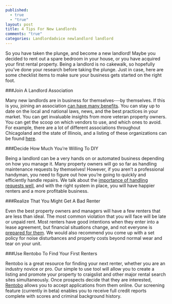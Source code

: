 ```yaml
---
published: 
  - true
  - "true"
layout: post
title: 4 Tips For New Landlords
comments: "true"
categories: Landlordadvice newlandlord landlord
---
```


So you have taken the plunge, and become a new landlord! Maybe you decided to rent out a spare bedroom in your house, or you have acquired your first rental property. Being a landlord is no cakewalk, so hopefully you’ve done your research before taking the plunge. Just in case, here are some checklist items to make sure your business gets started on the right foot.

###Join A Landlord Association

Many new landlords are in business for themselves---by themselves. If this is you, joining an association [can have many benefits](http://www.rentobo.com/blog/renting-property-join-a-landlord-association/). You can stay up to date on the local and national laws, news, and the best practices in your market. You can get invaluable insights from more veteran property owners. You can get the scoop on which vendors to use, and which ones to avoid. For example, there are a lot of different associations throughout Chicagoland and the state of Illinois, and a listing of these organizations can be found [here](http://www.thelpa.com/lpa/associations/illinois.html).

###Decide How Much You’re Willing To DIY

Being a landlord can be a very hands on or automated business depending on how you manage it. Many property owners will go so far as handling maintenance requests by themselves! However, if you aren’t a professional handyman, you need to figure out how you’re going to quickly and efficiently handle repairs. We talk about the [importance of handling requests well](http://www.rentobo.com/blog/responding-quickly-to-maintenance-requests/), and with the right system in place, you will have happier renters and a more profitable business.

###Realize That You Might Get A Bad Renter

Even the best property owners and managers will have a few renters that are less than ideal. The most common violation that you will face will be late or unpaid rent. Most renters have good intentions when they enter into a lease agreement, but financial situations change, and not everyone is [prepared for them](http://money.cnn.com/2011/05/24/news/economy/americans_lack_emergency_funds/index.htm). We would also recommend you come up with a set policy for noise disturbances and property costs beyond normal wear and tear on your unit.

###Use Rentobo To Find Your First Renters

Rentobo is a great resource for finding your next renter, whether you are an industry novice or pro. Our simple to use tool will allow you to create a listing and promote your property to craigslist and other major rental search sites simultaneously. Once prospects decide that they are interested, [Rentobo](http://www.rentobo.com) allows you to accept applications from them online. Our screening feature (currently in beta) enables you to receive full credit reports complete with scores and criminal background history.
